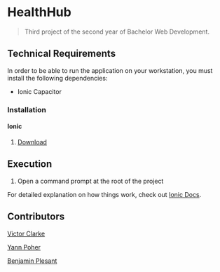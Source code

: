 # HealthHub

> Third project of the second year of Bachelor Web Development.



## Technical Requirements
In order to be able to run the application on your workstation, you must install the following dependencies:
  * Ionic Capacitor
  
### Installation
#### Ionic
  1. [Download](https://ionicframework.com/docs/intro/cli)
  
  
  
## Execution
 
  1. Open a command prompt at the root of the project


For detailed explanation on how things work, check out [Ionic Docs](https://ionicframework.com/docs/).

## Contributors

[Victor Clarke](https://github.com/Greugreu)

[Yann Poher](https://github.com/poherYann)

[Benjamin Plesant](https://github.com/bplesant)
